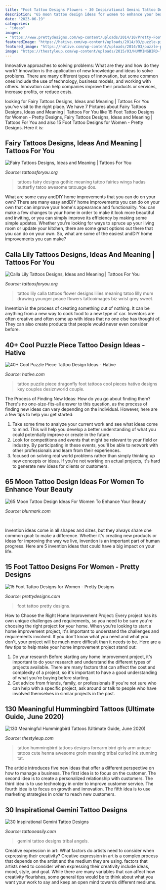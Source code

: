 ```yaml
---
title: "Foot Tattoo Designs Flowers ~ 30 Inspirational Gemini Tattoo Designs"
description: "65 moon tattoo design ideas for women to enhance your beauty"
date: "2023-06-19"
categories:
- "ideas"
images:
- "https://www.prettydesigns.com/wp-content/uploads/2014/10/Pretty-Foot-Tattoo.jpg"
featuredImage: "https://hative.com/wp-content/uploads/2014/03/puzzle-piece-tattoos/26-dragonfly-puzzle-piece-on-foot.jpg"
featured_image: "https://hative.com/wp-content/uploads/2014/03/puzzle-piece-tattoos/26-dragonfly-puzzle-piece-on-foot.jpg"
image: "https://thestyleup.com/wp-content/uploads/2015/03/HUMMINGBIRD-TATTOO-DESIGNS-23.jpg"
---
```



Innovative approaches to solving problems: What are they and how do they work?
Innovation is the application of new knowledge and ideas to solve problems. There are many different types of innovation, but some common ones include the use of technology, business models, and working with others. Innovation can help companies improve their products or services, increase profits, or reduce costs.

	

		
looking for Fairy Tattoos Designs, Ideas and Meaning | Tattoos For You you've visit to the right place. We have 7 Pictures about Fairy Tattoos Designs, Ideas and Meaning | Tattoos For You like 15 Foot Tattoo Designs for Women - Pretty Designs, Fairy Tattoos Designs, Ideas and Meaning | Tattoos For You and also 15 Foot Tattoo Designs for Women - Pretty Designs. Here it is:
		
    
## Fairy Tattoos Designs, Ideas And Meaning | Tattoos For You

<img loading=lazy src="http://www.tattoosforyou.org/wp-content/uploads/2013/10/Gothic-Fairy-Tattoos-For-Women.jpg" onerror="this.onerror=null;this.src='https://tse3.mm.bing.net/th?id=OIP.upstDvVPBVfBaFVu35pKJAHaLH&amp;pid=15.1';" alt="Fairy Tattoos Designs, Ideas and Meaning | Tattoos For You">

_Source: tattoosforyou.org_

>tattoos fairy designs gothic meaning tattoo fairies wings hadas butterfly tatoo awesome tatouage dos. 

	

What are some easy andDIY home improvements that you can do on your own?
There are many easy andDIY home improvements you can do on your own that can improve your home's appearance and functionality. You can make a few changes to your home in order to make it look more beautiful and inviting, or you can simply improve its efficiency by making some simple updates. Whether you're looking for ways to spruce up your living room or update your kitchen, there are some great options out there that you can do on your own. So, what are some of the easiest andDIY home improvements you can make?

    
## Calla Lily Tattoos Designs, Ideas And Meaning | Tattoos For You

<img loading=lazy src="https://www.tattoosforyou.org/wp-content/uploads/2016/03/Calla-Lily-Flower-Tattoo-Designs.jpg" onerror="this.onerror=null;this.src='https://tse1.mm.bing.net/th?id=OIP.gsK-OZtxWcRUnk6Lh3LlbgHaJ4&amp;pid=15.1';" alt="Calla Lily Tattoos Designs, Ideas and Meaning | Tattoos For You">

_Source: tattoosforyou.org_

>tattoo lily calla tattoos flower designs lilies meaning tatoo lilly mum drawing younger peace flowers tattooimages biz wrist grey sweet. 

	

Invention is the process of creating something out of nothing. It can be anything from a new way to cook food to a new type of car. Inventors are often creative and often come up with ideas that no one else has thought of. They can also create products that people would never even consider before.

    
## 40+ Cool Puzzle Piece Tattoo Design Ideas - Hative

<img loading=lazy src="https://hative.com/wp-content/uploads/2014/03/puzzle-piece-tattoos/26-dragonfly-puzzle-piece-on-foot.jpg" onerror="this.onerror=null;this.src='https://tse3.mm.bing.net/th?id=OIP.ToI-U_mU2jMLVINOn03yFgHaKT&amp;pid=15.1';" alt="40+ Cool Puzzle Piece Tattoo Design Ideas - Hative">

_Source: hative.com_

>tattoo puzzle piece dragonfly foot tattoos cool pieces hative designs key couples desiznworld couple. 

	

The Process of Finding New Ideas: How do you go about finding them?
There's no one-size-fits-all answer to this question, as the process of finding new ideas can vary depending on the individual. However, here are a few tips to help you get started: 
1. Take some time to analyze your current work and see what ideas come to mind. This will help you develop a better understanding of what you could potentially improve or create in the future. 
2. Look for competitions and events that might be relevant to your field or industry. By participating in these events, you'll be able to network with other professionals and learn from their experiences. 
3. focused on solving real world problems rather than simply thinking up new concepts or ideas. If you're not working on actual projects, it's hard to generate new ideas for clients or customers. 

    
## 65 Moon Tattoo Design Ideas For Women To Enhance Your Beauty

<img loading=lazy src="https://www.blurmark.com/wp-content/uploads/2017/03/Lace-Moon-Tattoo.jpg" onerror="this.onerror=null;this.src='https://tse1.mm.bing.net/th?id=OIP.lmk2PD66TnL-OaWsn_L_YAHaKG&amp;pid=15.1';" alt="65 Moon Tattoo Design Ideas For Women To Enhance Your Beauty">

_Source: blurmark.com_

>. 

	

Invention ideas come in all shapes and sizes, but they always share one common goal: to make a difference. Whether it's creating new products or ideas for improving the way we live, invention is an important part of human progress. Here are 5 invention ideas that could have a big impact on your life.

    
## 15 Foot Tattoo Designs For Women - Pretty Designs

<img loading=lazy src="https://www.prettydesigns.com/wp-content/uploads/2014/10/Pretty-Foot-Tattoo.jpg" onerror="this.onerror=null;this.src='https://tse1.mm.bing.net/th?id=OIP.VQWfiAxE6vEdVPX-N1VoQwHaLH&amp;pid=15.1';" alt="15 Foot Tattoo Designs for Women - Pretty Designs">

_Source: prettydesigns.com_

>foot tattoo pretty designs. 

	

How to Choose the Right Home Improvement Project: Every project has its own unique challenges and requirements, so you need to be sure you're choosing the right project for your home.
When you're looking to start a home improvement project, it's important to understand the challenges and requirements involved. If you don't know what you need and what you don't, your project will be much more difficult than it needs to be. Here are a few tips to help make your home improvement project stand out:
1. Do your research
Before starting any home improvement project, it's important to do your research and understand the different types of projects available. There are many factors that can affect the cost and complexity of a project, so it's important to have a good understanding of what you're buying before starting.
2. Get advice from friends, family, or professionals
If you're not sure who can help with a specific project, ask around or talk to people who have involved themselves in similar projects in the past.

    
## 130 Meaningful Hummingbird Tattoos (Ultimate Guide, June 2020)

<img loading=lazy src="https://thestyleup.com/wp-content/uploads/2015/03/HUMMINGBIRD-TATTOO-DESIGNS-23.jpg" onerror="this.onerror=null;this.src='https://tse4.mm.bing.net/th?id=OIP.-oTIDkL1Q6AgibSNIvKvvgHaJ1&amp;pid=15.1';" alt="130 Meaningful Hummingbird Tattoos (Ultimate Guide, June 2020)">

_Source: thestyleup.com_

>tattoo hummingbird tattoos designs forearm bird girly arm unique tatoos cute henna awesome groin meaning tribal curled ink stunning tat. 

	

The article introduces five new ideas that offer a different perspective on how to manage a business. The first idea is to focus on the customer. The second idea is to create a personalized relationship with customers. The third idea is to use technology in order to improve customer service. The fourth idea is to focus on growth and innovation. The fifth idea is to use marketing strategies in order to reach new customers.

    
## 30 Inspirational Gemini Tattoo Designs

<img loading=lazy src="http://www.tattooeasily.com/wp-content/uploads/2014/06/url-7.jpg" onerror="this.onerror=null;this.src='https://tse3.mm.bing.net/th?id=OIP.XLzXG6P_rEbq9w1kr5F-ogHaJz&amp;pid=15.1';" alt="30 Inspirational Gemini Tattoo Designs">

_Source: tattooeasily.com_

>gemini tattoo designs tribal angels. 

	

Creative expression in art: What factors do artists need to consider when expressing their creativity?
Creative expression in art is a complex process that depends on the artist and the medium they are using. factors that artists need to consider when expressing their creativity include ideas, mood, style, and goal. While there are many variables that can affect how creativity flourishes, some general tips would be to think about what you want your work to say and keep an open mind towards different mediums.

